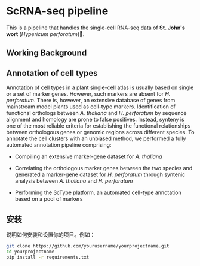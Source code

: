 # **ScRNA-seq pipeline**

This is a pipeline that handles the single-cell RNA-seq data of **St. John's wort** (*Hypericum perforatum*)🌿. 

## Working Background

## Annotation of cell types
Annotation of cell types in a plant single-cell atlas is usually based on single or a set of marker genes. However, such markers are absent for *H. perforatum*. There is, however, an extensive database of genes from mainstream model plants used as cell-type markers. Identification of functional orthologs between *A. thaliana* and *H. perforatum* by sequence alignment and homology are prone to false positives. Instead, synteny is one of the most reliable criteria for establishing the functional
relationships between orthologous genes or genomic regions across different species. To annotate the cell clusters with an unbiased method, we performed a fully automated annotation pipeline comprising: 
- Compiling an extensive marker-gene dataset for *A. thaliana*
* Correlating the orthologous marker genes between the two species and generated a marker-gene dataset for *H. perforatum* through syntenic analysis between *A. thaliana* and *H. perforatum* 
+ Performing the ScType platform, an automated cell-type annotation based on a pool of markers

## 安装

说明如何安装和设置你的项目。例如：

```bash
git clone https://github.com/yourusername/yourprojectname.git
cd yourprojectname
pip install -r requirements.txt
